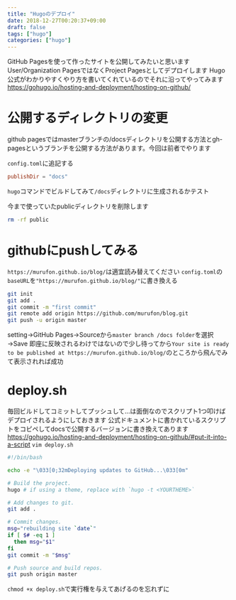```yaml
---
title: "Hugoのデプロイ"
date: 2018-12-27T00:20:37+09:00
draft: false
tags: ["hugo"]
categories: ["hugo"]
---
```


GitHub Pagesを使って作ったサイトを公開してみたいと思います
User/Organization PagesではなくProject Pagesとしてデプロイします
Hugo公式がわかりやすくやり方を書いてくれているのでそれに沿ってやってみます
https://gohugo.io/hosting-and-deployment/hosting-on-github/

# 公開するディレクトリの変更
github pagesではmasterブランチの/docsディレクトリを公開する方法とgh-pagesというブランチを公開する方法があります。今回は前者でやります

`config.toml`に追記する
```toml
publishDir = "docs"
```
`hugo`コマンドでビルドしてみて`/docs`ディレクトリに生成されるかテスト

今まで使っていたpublicディレクトリを削除します
```bash
rm -rf public
```

# githubにpushしてみる
`https://murufon.github.io/blog/`は適宜読み替えてください
`config.toml`の`baseURL`を`"https://murufon.github.io/blog/"`に書き換える
```bash
git init
git add .
git commit -m "first commit"
git remote add origin https://github.com/murufon/blog.git
git push -u origin master
```

setting→GitHub Pages→Sourceから`master branch /docs folder`を選択→Save
即座に反映されるわけではないので少し待ってから`Your site is ready to be published at https://murufon.github.io/blog/`のところから飛んでみて表示されれば成功

# deploy.sh
毎回ビルドしてコミットしてプッシュして...は面倒なのでスクリプト1つ叩けばデプロイされるようにしておきます
公式ドキュメントに書かれているスクリプトをコピペしてdocsで公開するバージョンに書き換えてあります
https://gohugo.io/hosting-and-deployment/hosting-on-github/#put-it-into-a-script
`vim deploy.sh`
```bash
#!/bin/bash

echo -e "\033[0;32mDeploying updates to GitHub...\033[0m"

# Build the project.
hugo # if using a theme, replace with `hugo -t <YOURTHEME>`

# Add changes to git.
git add .

# Commit changes.
msg="rebuilding site `date`"
if [ $# -eq 1 ]
  then msg="$1"
fi
git commit -m "$msg"

# Push source and build repos.
git push origin master
```
`chmod +x deploy.sh`で実行権を与えてあげるのを忘れずに
